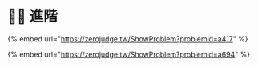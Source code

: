 # 🐱‍🏍 進階

{% embed url="https://zerojudge.tw/ShowProblem?problemid=a417" %}

{% embed url="https://zerojudge.tw/ShowProblem?problemid=a694" %}



